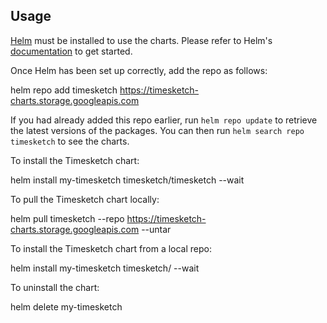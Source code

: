 ## Usage

[Helm](https://helm.sh) must be installed to use the charts.  Please refer to
Helm's [documentation](https://helm.sh/docs) to get started.

Once Helm has been set up correctly, add the repo as follows:

  helm repo add timesketch https://timesketch-charts.storage.googleapis.com

If you had already added this repo earlier, run `helm repo update` to retrieve
the latest versions of the packages.  You can then run `helm search repo
timesketch` to see the charts.

To install the Timesketch chart:

  helm install my-timesketch timesketch/timesketch --wait

To pull the Timesketch chart locally:

  helm pull timesketch --repo https://timesketch-charts.storage.googleapis.com --untar

To install the Timesketch chart from a local repo:

  helm install my-timesketch timesketch/ --wait

To uninstall the chart:

  helm delete my-timesketch
